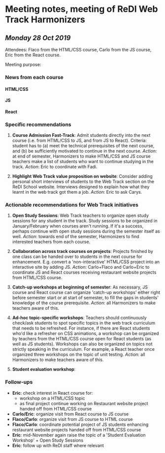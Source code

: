 # Meeting notes, meeting of **ReDI Web Track Harmonizers**

## _Monday 28 Oct 2019_

Attendees: Flaco from the HTML/CSS course, Carlo from the JS course, Eric from the React course.

Meeting purpose:

### News from each course

#### HTML/CSS

#### JS

#### React

### Specific recommendations

1. **Course Admission Fast-Track**:
   Admit students directly into the next course (i.e. from HTML/CSS to JS, and from JS to React). Criteria: student has to (a) meet the technical prerequisites of the next course, and (b) be sufficiently motivated to continue in the next course.
   _Action_: at end of semester, Harmonizers to make HTML/CSS and JS course teachers make a list of students who want to continue studying in the track.
   _Action_: Eric to coordinate with Fadi.

2. **Highlight Web Track value proposition on website**:
   Consider adding personal short interviews of students to the Web Track section on the ReDI School website. Interviews designed to explain how what they learnt in the web track got them a job.
   _Action_: Eric to ask Carys.

### Actionable recommendations for Web Track initiatives

1. **Open Study Sessions**:
   Web Track teachers to organize open study sessions for any student in the track. Study sessions to be organized in January/February when courses aren't running. If it's a success, perhaps continue with open study sessions during the semester itself as well.
   _Action_: towards end of the semester, Harmonizers to find interested teachers from each course.

2. **Collaboration across track courses on projects**:
   Projects finished by one class can be handed over to students in the next course for enhancement. E.g. convert a 'non-interactive' HTML/CSS project into an interactive site by adding JS.
   _Action_: Carlo+Flaco and Carlo+Eric to coordinate JS and React courses receiving restaurant website projects from HTML/CSS course.
3. **Catch-up workshops at beginning of semester**:
   As necessary, JS course and React course can organize 'catch-up workshops' either right before semester start or at start of semester, to fill the gaps in students' knowledge of the course prerequisite.
   _Action_: all Harmonizers to make teachers aware of this.
4. **Ad-hoc topic-specific workshops**:
   Teachers should continuously check/ask students to spot specific topics in the web track curriculum that needs to be refreshed. For instance, if there are React students who'd like a refresher on CSS animations, a workshop can be organized by teachers from the HTML/CSS course open for React students (as well as JS students).
   Workshops can also be organized on topics not strictly speaking in the curriculum. For example, a React teacher once organized three workshops on the topic of unit testing.
   _Action_: all Harmonizers to make teachers aware of this.
5. **Student evaluation workshop**:

### Follow-ups

- **Eric**: check interest in React course for:
  - workshop on a HTML/CSS topic
  - as final project continue working on Restaurant website project handed off from HTML/CSS course
- **Carlo/Eric**: organize visit from React course to JS course
- **Flaco/Carlo**: organize visit from JS course to HTML course
- **Flaco/Carlo**: coordinate potential project of JS students enhancing restaurant website projects handed off from HTML/CSS course
- **Eric**: mid-November again raise the topic of a 'Student Evaluation Workshop' + Open Study Sessions
- **Eric**: follow up with ReDI staff where relevant

